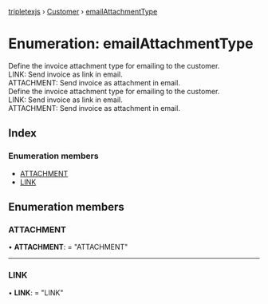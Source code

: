[tripletexjs](../README.md) › [Customer](../modules/customer.md) › [emailAttachmentType](customer.emailattachmenttype.md)

# Enumeration: emailAttachmentType

Define the invoice attachment type for emailing to the customer.<br>LINK: Send invoice as link in email.<br>ATTACHMENT: Send invoice as attachment in email.<br>
Define the invoice attachment type for emailing to the customer.<br>LINK: Send invoice as link in email.<br>ATTACHMENT: Send invoice as attachment in email.<br>

## Index

### Enumeration members

* [ATTACHMENT](customer.emailattachmenttype.md#attachment)
* [LINK](customer.emailattachmenttype.md#link)

## Enumeration members

###  ATTACHMENT

• **ATTACHMENT**: = "ATTACHMENT"

___

###  LINK

• **LINK**: = "LINK"
